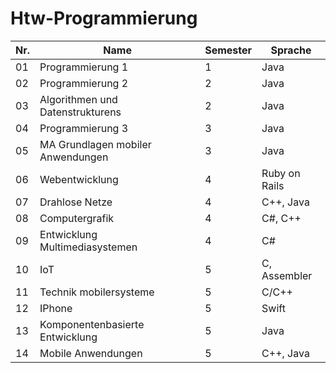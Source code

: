 # Htw-Programmierung

|  Nr.        | Name          | Semester     | Sprache       |  
|-------------| ------------- | ------------ | ------------  |  
|01| Programmierung 1                  | 1 |   Java          |  
|02| Programmierung 2                  | 2 |   Java          |  
|03| Algorithmen und Datenstrukturens  | 2 |   Java          |  
|04| Programmierung 3                  | 3 |   Java          |  
|05| MA Grundlagen mobiler Anwendungen | 3 |   Java          |
|06| Webentwicklung                    | 4 |   Ruby on Rails |
|07| Drahlose Netze                    | 4 |   C++, Java     |
|08| Computergrafik                    | 4 |   C#, C++       |
|09| Entwicklung Multimediasystemen    | 4 |   C#            |
|10| IoT                               | 5 |   C, Assembler  |
|11| Technik mobilersysteme            | 5 |   C/C++         |
|12| IPhone                            | 5 |   Swift         |
|13| Komponentenbasierte Entwicklung   | 5 |   Java          |
|14| Mobile  Anwendungen               | 5 |   C++, Java     |
